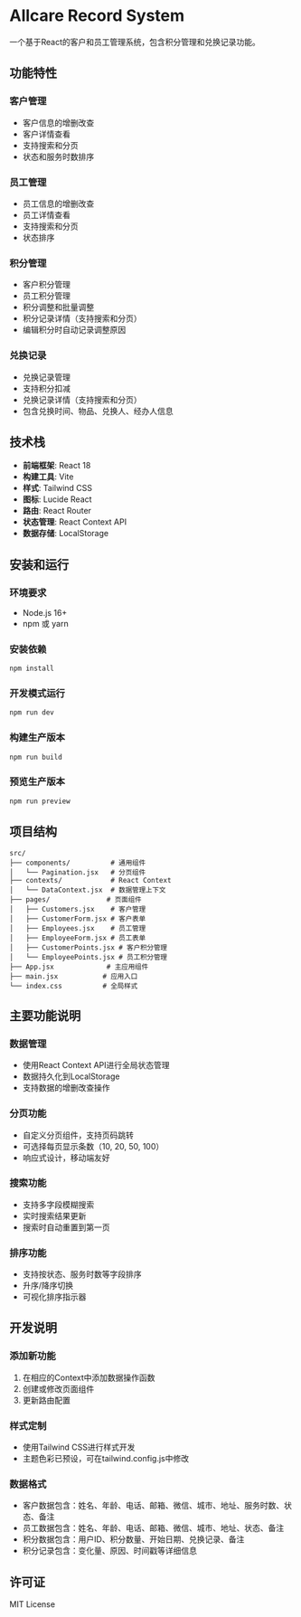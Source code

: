 # Allcare Record System

一个基于React的客户和员工管理系统，包含积分管理和兑换记录功能。

## 功能特性

### 客户管理
- 客户信息的增删改查
- 客户详情查看
- 支持搜索和分页
- 状态和服务时数排序

### 员工管理
- 员工信息的增删改查
- 员工详情查看
- 支持搜索和分页
- 状态排序

### 积分管理
- 客户积分管理
- 员工积分管理
- 积分调整和批量调整
- 积分记录详情（支持搜索和分页）
- 编辑积分时自动记录调整原因

### 兑换记录
- 兑换记录管理
- 支持积分扣减
- 兑换记录详情（支持搜索和分页）
- 包含兑换时间、物品、兑换人、经办人信息

## 技术栈

- **前端框架**: React 18
- **构建工具**: Vite
- **样式**: Tailwind CSS
- **图标**: Lucide React
- **路由**: React Router
- **状态管理**: React Context API
- **数据存储**: LocalStorage

## 安装和运行

### 环境要求
- Node.js 16+
- npm 或 yarn

### 安装依赖
```bash
npm install
```

### 开发模式运行
```bash
npm run dev
```

### 构建生产版本
```bash
npm run build
```

### 预览生产版本
```bash
npm run preview
```

## 项目结构

```
src/
├── components/          # 通用组件
│   └── Pagination.jsx   # 分页组件
├── contexts/            # React Context
│   └── DataContext.jsx  # 数据管理上下文
├── pages/              # 页面组件
│   ├── Customers.jsx    # 客户管理
│   ├── CustomerForm.jsx # 客户表单
│   ├── Employees.jsx    # 员工管理
│   ├── EmployeeForm.jsx # 员工表单
│   ├── CustomerPoints.jsx # 客户积分管理
│   └── EmployeePoints.jsx # 员工积分管理
├── App.jsx             # 主应用组件
├── main.jsx           # 应用入口
└── index.css          # 全局样式
```

## 主要功能说明

### 数据管理
- 使用React Context API进行全局状态管理
- 数据持久化到LocalStorage
- 支持数据的增删改查操作

### 分页功能
- 自定义分页组件，支持页码跳转
- 可选择每页显示条数（10, 20, 50, 100）
- 响应式设计，移动端友好

### 搜索功能
- 支持多字段模糊搜索
- 实时搜索结果更新
- 搜索时自动重置到第一页

### 排序功能
- 支持按状态、服务时数等字段排序
- 升序/降序切换
- 可视化排序指示器

## 开发说明

### 添加新功能
1. 在相应的Context中添加数据操作函数
2. 创建或修改页面组件
3. 更新路由配置

### 样式定制
- 使用Tailwind CSS进行样式开发
- 主题色彩已预设，可在tailwind.config.js中修改

### 数据格式
- 客户数据包含：姓名、年龄、电话、邮箱、微信、城市、地址、服务时数、状态、备注
- 员工数据包含：姓名、年龄、电话、邮箱、微信、城市、地址、状态、备注
- 积分数据包含：用户ID、积分数量、开始日期、兑换记录、备注
- 积分记录包含：变化量、原因、时间戳等详细信息

## 许可证

MIT License

